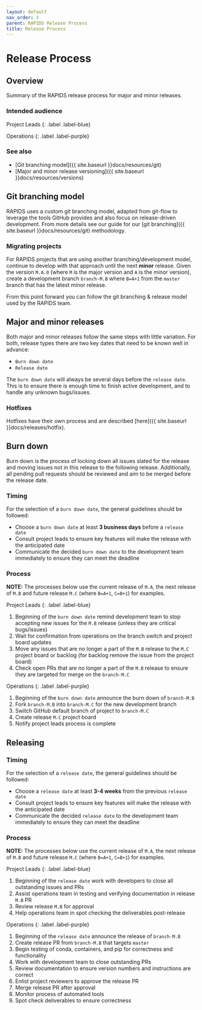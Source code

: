 ```yaml
---
layout: default
nav_order: 3
parent: RAPIDS Release Process
title: Release Process
---
```


# Release Process

## Overview

Summary of the RAPIDS release process for major and minor releases.

### Intended audience

Project Leads
{: .label .label-blue}

Operations
{: .label .label-purple}

### See also

* [Git branching model]({{ site.baseurl }}docs/resources/git)
* [Major and minor release versioning]({{ site.baseurl }}docs/resources/versions)

## Git branching model

RAPIDS uses a custom git branching model, adapted from git-flow to leverage the tools GitHub provides and also focus on release-driven development. From more details see our guide for our [git branching]({{ site.baseurl }}docs/resources/git) methodology. 

### Migrating projects

For RAPIDS projects that are using another branching/development model, continue to develop with that approach until the next **minor** release. Given the version `M.A.0` (where `M` is the major version and `A` is the minor version), create a development branch `branch-M.B` where `B=A+1` from the `master` branch that has the latest minor release.

From this point forward you can follow the git branching & release model used by the RAPIDS team.

## Major and minor releases

Both major and minor releases follow the same steps with little variation. For both, release types there are two key dates that need to be known well in advance:

* `Burn down date`
* `Release date`

The `burn down date` will always be several days before the `release date`. This is to ensure there is enough time to finish active development, and to handle any unknown bugs/issues.

### Hotfixes

Hotfixes have their own process and are described [here]({{ site.baseurl }}docs/releases/hotfix).

## Burn down

Burn down is the process of locking down all issues slated for the release and moving issues not in this release to the following release. Additionally, all pending pull requests should be reviewed and aim to be merged before the release date.

### Timing

For the selection of a `burn down date`, the general guidelines should be followed:
* Choose a `burn down date` at least **3 business days** before a `release date`
* Consult project leads to ensure key features will make the release with the anticipated date
* Communicate the decided `burn down date` to the development team immediately to ensure they can meet the deadline

### Process

**NOTE:** The processes below use the current release of `M.A`, the next release of `M.B` and future release `M.C` (where `B=A+1`, `C=B+1`) for examples.

Project Leads
{: .label .label-blue}

1. Beginning of the `burn down date` remind development team to stop accepting new issues for the `M.B` release (unless they are critical bugs/issues)
2. Wait for confirmation from operations on the branch switch and project board updates
3. Move any issues that are no longer a part of the `M.B` release to the `M.C` project board or backlog (for backlog remove the issue from the project board)
4. Check open PRs that are no longer a part of the `M.B` release to ensure they are targeted for merge on the `branch-M.C`

Operations
{: .label .label-purple}

1. Beginning of the `burn down date` announce the burn down of `branch-M.B`
2. Fork `branch-M.B` into `branch-M.C` for the new development branch
3. Switch GitHub default branch of project to `branch-M.C`
4. Create release `M.C` project board
5. Notify project leads process is complete

## Releasing

### Timing

For the selection of a `release date`, the general guidelines should be followed:
* Choose a `release date` at least **3-4 weeks** from the previous `release date`
* Consult project leads to ensure key features will make the release with the anticipated date
* Communicate the decided `release date` to the development team immediately to ensure they can meet the deadline

### Process

**NOTE:** The processes below use the current release of `M.A`, the next release of `M.B` and future release `M.C` (where `B=A+1`, `C=B+1`) for examples.

Project Leads
{: .label .label-blue}

1. Beginning of the `release date` work with developers to close all outstanding issues and PRs
2. Assist operations team in testing and verifying documentation in release `M.B` PR
3. Review release `M.B` for approval
4. Help operations team in spot checking the deliverables post-release

Operations
{: .label .label-purple}

1. Beginning of the `release date` announce the release of `branch-M.B`
2. Create release PR from `branch-M.B` that targets `master`
3. Begin testing of conda, containers, and pip for correctness and functionality
4. Work with development team to close outstanding PRs
5. Review documentation to ensure version numbers and instructions are correct
6. Enlist project reviewers to approve the release PR
7. Merge release PR after approval
8. Monitor process of automated tools
9. Spot check deliverables to ensure correctness

